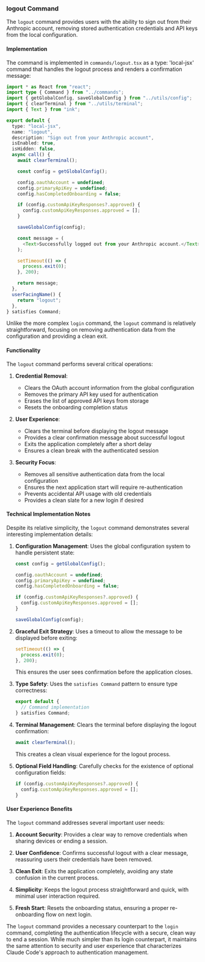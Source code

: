 ### logout Command

The `logout` command provides users with the ability to sign out from their Anthropic account, removing stored authentication credentials and API keys from the local configuration.

#### Implementation

The command is implemented in `commands/logout.tsx` as a type: 'local-jsx' command that handles the logout process and renders a confirmation message:

```typescript
import * as React from "react";
import type { Command } from "../commands";
import { getGlobalConfig, saveGlobalConfig } from "../utils/config";
import { clearTerminal } from "../utils/terminal";
import { Text } from "ink";

export default {
  type: "local-jsx",
  name: "logout",
  description: "Sign out from your Anthropic account",
  isEnabled: true,
  isHidden: false,
  async call() {
    await clearTerminal();

    const config = getGlobalConfig();

    config.oauthAccount = undefined;
    config.primaryApiKey = undefined;
    config.hasCompletedOnboarding = false;

    if (config.customApiKeyResponses?.approved) {
      config.customApiKeyResponses.approved = [];
    }

    saveGlobalConfig(config);

    const message = (
      <Text>Successfully logged out from your Anthropic account.</Text>
    );

    setTimeout(() => {
      process.exit(0);
    }, 200);

    return message;
  },
  userFacingName() {
    return "logout";
  },
} satisfies Command;
```

Unlike the more complex `login` command, the `logout` command is relatively straightforward, focusing on removing authentication data from the configuration and providing a clean exit.

#### Functionality

The `logout` command performs several critical operations:

1. **Credential Removal**:

   - Clears the OAuth account information from the global configuration
   - Removes the primary API key used for authentication
   - Erases the list of approved API keys from storage
   - Resets the onboarding completion status

2. **User Experience**:

   - Clears the terminal before displaying the logout message
   - Provides a clear confirmation message about successful logout
   - Exits the application completely after a short delay
   - Ensures a clean break with the authenticated session

3. **Security Focus**:
   - Removes all sensitive authentication data from the local configuration
   - Ensures the next application start will require re-authentication
   - Prevents accidental API usage with old credentials
   - Provides a clean slate for a new login if desired

#### Technical Implementation Notes

Despite its relative simplicity, the `logout` command demonstrates several interesting implementation details:

1. **Configuration Management**: Uses the global configuration system to handle persistent state:

   ```typescript
   const config = getGlobalConfig();

   config.oauthAccount = undefined;
   config.primaryApiKey = undefined;
   config.hasCompletedOnboarding = false;

   if (config.customApiKeyResponses?.approved) {
     config.customApiKeyResponses.approved = [];
   }

   saveGlobalConfig(config);
   ```

2. **Graceful Exit Strategy**: Uses a timeout to allow the message to be displayed before exiting:

   ```typescript
   setTimeout(() => {
     process.exit(0);
   }, 200);
   ```

   This ensures the user sees confirmation before the application closes.

3. **Type Safety**: Uses the `satisfies Command` pattern to ensure type correctness:

   ```typescript
   export default {
     // Command implementation
   } satisfies Command;
   ```

4. **Terminal Management**: Clears the terminal before displaying the logout confirmation:

   ```typescript
   await clearTerminal();
   ```

   This creates a clean visual experience for the logout process.

5. **Optional Field Handling**: Carefully checks for the existence of optional configuration fields:
   ```typescript
   if (config.customApiKeyResponses?.approved) {
     config.customApiKeyResponses.approved = [];
   }
   ```

#### User Experience Benefits

The `logout` command addresses several important user needs:

1. **Account Security**: Provides a clear way to remove credentials when sharing devices or ending a session.

2. **User Confidence**: Confirms successful logout with a clear message, reassuring users their credentials have been removed.

3. **Clean Exit**: Exits the application completely, avoiding any state confusion in the current process.

4. **Simplicity**: Keeps the logout process straightforward and quick, with minimal user interaction required.

5. **Fresh Start**: Resets the onboarding status, ensuring a proper re-onboarding flow on next login.

The `logout` command provides a necessary counterpart to the `login` command, completing the authentication lifecycle with a secure, clean way to end a session. While much simpler than its login counterpart, it maintains the same attention to security and user experience that characterizes Claude Code's approach to authentication management.

